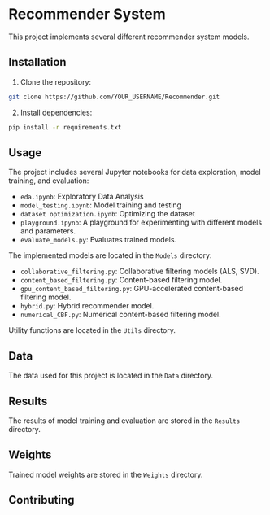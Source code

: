# Recommender System

This project implements several different recommender system models.

## Installation

1. Clone the repository:
```bash
git clone https://github.com/YOUR_USERNAME/Recommender.git
```

2. Install dependencies:
```bash
pip install -r requirements.txt
```

## Usage

The project includes several Jupyter notebooks for data exploration, model training, and evaluation:

* `eda.ipynb`: Exploratory Data Analysis
* `model_testing.ipynb`: Model training and testing
* `dataset optimization.ipynb`: Optimizing the dataset
* `playground.ipynb`: A playground for experimenting with different models and parameters.
* `evaluate_models.py`: Evaluates trained models.

The implemented models are located in the `Models` directory:

* `collaborative_filtering.py`: Collaborative filtering models (ALS, SVD).
* `content_based_filtering.py`: Content-based filtering model.
* `gpu_content_based_filtering.py`: GPU-accelerated content-based filtering model.
* `hybrid.py`: Hybrid recommender model.
* `numerical_CBF.py`: Numerical content-based filtering model.

Utility functions are located in the `Utils` directory.


## Data

The data used for this project is located in the `Data` directory.

## Results

The results of model training and evaluation are stored in the `Results` directory.

## Weights

Trained model weights are stored in the `Weights` directory.


## Contributing
